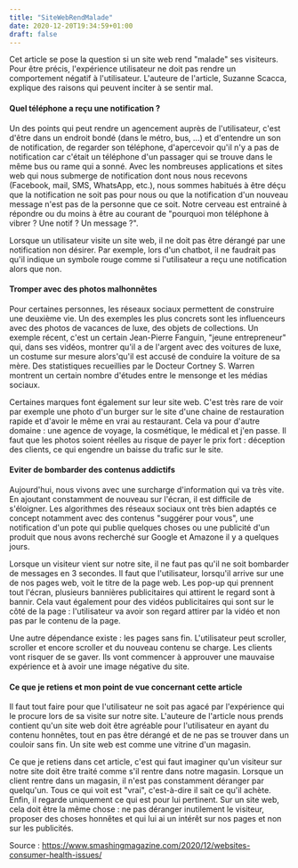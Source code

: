 ```yaml
---
title: "SiteWebRendMalade"
date: 2020-12-20T19:34:59+01:00
draft: false
---
```


Cet article se pose la question si un site web rend "malade" ses visiteurs. Pour être précis, l'expérience utilisateur ne doit pas rendre un comportement négatif à l'utilisateur. L'auteure de l'article,  Suzanne Scacca, explique des raisons qui peuvent inciter à se sentir mal.



#### Quel téléphone a reçu une notification ?

Un des points qui peut rendre un agencement auprès de l'utilisateur, c'est d'être dans un endroit bondé (dans le métro, bus, ...) et d'entendre un son de notification, de regarder son téléphone, d'apercevoir qu'il n'y a pas de notification car c'était un téléphone d'un passager qui se trouve dans le même bus ou rame qui a sonné. Avec les nombreuses applications et sites web qui nous submerge de notification dont nous nous recevons (Facebook, mail, SMS, WhatsApp, etc.), nous sommes habitués à être déçu que la notification ne soit pas pour nous ou que la notification d'un nouveau message n'est pas de la personne que ce soit. Notre cerveau est entrainé à répondre ou du moins à être au courant de "pourquoi mon téléphone à vibrer ? Une notif ? Un message ?".

Lorsque un utilisateur visite un site web, il ne doit pas être dérangé par une notification non désirer. Par exemple, lors d'un chatbot, il ne faudrait pas qu'il indique un symbole rouge comme si l'utilisateur a reçu une notification alors que non. 



#### Tromper avec des photos malhonnêtes 

Pour certaines personnes, les réseaux sociaux permettent de construire une deuxième vie. Un des exemples les plus concrets sont les influenceurs avec des photos de vacances de luxe, des objets de collections. Un exemple récent, c'est un certain Jean-Pierre Fanguin, "jeune entrepreneur" qui, dans ses vidéos, montrer qu'il a de l'argent avec des voitures de luxe, un costume sur mesure alors'qu'il est accusé de conduire la voiture de sa mère. Des statistiques recueillies par le Docteur Cortney S. Warren montrent un certain nombre d'études entre le mensonge et les médias sociaux.

Certaines marques font également sur leur site web. C'est très rare de voir par exemple une photo d'un burger sur le site d'une chaine de restauration rapide et d'avoir le même en vrai au restaurant. Cela va pour d'autre domaine : une agence de voyage, la cosmétique, le médical et j'en passe. Il faut que les photos soient réelles au risque de payer le prix fort : déception des clients, ce qui engendre un baisse du trafic sur le site. 



#### Eviter de bombarder des contenus addictifs 

Aujourd'hui, nous vivons avec une surcharge d'information qui va très vite. En ajoutant constamment de nouveau sur l'écran, il est difficile de s'éloigner. Les algorithmes des réseaux sociaux ont très bien adaptés ce concept notamment avec des contenus "suggérer pour vous", une notification d'un pote qui publie quelques choses ou une publicité d'un produit que nous avons recherché sur Google et Amazone il y a quelques jours.

Lorsque un visiteur vient sur notre site, il ne faut pas qu'il ne soit bombarder de messages en 3 secondes. Il faut que l'utilisateur, lorsqu'il arrive sur une de nos pages web, voit le titre de la page web. Les pop-up qui prennent tout l'écran, plusieurs bannières publicitaires qui attirent le regard sont à bannir. Cela vaut également pour des vidéos publicitaires qui sont sur le côté de la page : l'utilisateur va avoir son regard attirer par la vidéo et non pas par le contenu de la page. 

Une autre dépendance existe : les pages sans fin. L'utilisateur peut scroller, scroller et encore scroller et du nouveau contenu se charge. Les clients vont risquer de se gaver. Ils vont commencer à approuver une mauvaise expérience et à avoir une image négative du site. 



#### Ce que je retiens et mon point de vue concernant cette article

Il faut tout faire pour que l'utilisateur ne soit pas agacé par l'expérience qui le procure lors de sa visite sur notre site. L'auteure de l'article nous prends contient qu'un site web doit être agréable pour l'utilisateur en ayant du contenu honnêtes, tout en pas être dérangé et de ne pas se trouver dans un couloir sans fin. Un site web est comme une vitrine d'un magasin.

Ce que je retiens dans cet article, c'est qui faut imaginer qu'un visiteur sur notre site doit être traité comme s'il rentre dans notre magasin. Lorsque un client rentre dans un magasin, il n'est pas constamment déranger par quelqu'un. Tous ce qui voit est "vrai", c'est-à-dire il sait ce qu'il achète. Enfin, il regarde uniquement ce qui est pour lui pertinent. Sur un site web, cela doit être la même chose : ne pas déranger inutilement le visiteur, proposer des choses honnêtes et qui lui ai un intérêt sur nos pages et non sur les publicités. 



Source : https://www.smashingmagazine.com/2020/12/websites-consumer-health-issues/